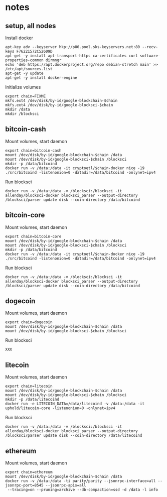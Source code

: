# notes

## setup, all nodes

Install docker
```
apt-key adv --keyserver hkp://p80.pool.sks-keyservers.net:80 --recv-keys F76221572C52609D
apt-get -y install apt-transport-https ca-certificates curl software-properties-common dirmngr
echo 'deb https://apt.dockerproject.org/repo debian-stretch main' >> /etc/apt/sources.list
apt-get -y update
apt-get -y install docker-engine
```
Initialize volumes
```
export chain=FIXME
mkfs.ext4 /dev/disk/by-id/google-blockchain-$chain
mkfs.ext4 /dev/disk/by-id/google-blocksci-$chain
mkdir /data
mkdir /blocksci
```

## bitcoin-cash
Mount volumes, start daemon
```
export chain=bitcoin-cash
mount /dev/disk/by-id/google-blockchain-$chain /data
mount /dev/disk/by-id/google-blocksci-$chain /blocksci
mkdir -p /data/bitcoind
docker run -v /data:/data -it cryptoetl/$chain-docker nice -19 ./src/bitcoind -listenonion=0 -datadir=/data/bitcoind -onlynet=ipv4
```
Run blocksci
```
docker run -v /data:/data -v /blocksci:/blocksci -it allenday/blocksci-docker blocksci_parser --output-directory /blocksci/parser update disk --coin-directory /data/bitcoind
```

## bitcoin-core
Mount volumes, start daemon
```
export chain=bitcoin-core
mount /dev/disk/by-id/google-blockchain-$chain /data
mount /dev/disk/by-id/google-blocksci-$chain /blocksci
mkdir -p /data/bitcoind
docker run -v /data:/data -it cryptoetl/$chain-docker nice -19 ./src/bitcoind -listenonion=0 -datadir=/data/bitcoind -onlynet=ipv4
```
Run blocksci
```
docker run -v /data:/data -v /blocksci:/blocksci -it allenday/blocksci-docker blocksci_parser --output-directory /blocksci/parser update disk --coin-directory /data/bitcoind
```

## dogecoin
Mount volumes, start daemon
```
export chain=dogecoin
mount /dev/disk/by-id/google-blockchain-$chain /data
mount /dev/disk/by-id/google-blocksci-$chain /blocksci

```
Run blocksci
```
XXX
```

## litecoin
Mount volumes, start daemon
```
export chain=litecoin
mount /dev/disk/by-id/google-blockchain-$chain /data
mount /dev/disk/by-id/google-blocksci-$chain /blocksci
mkdir -p /data/litecoind
docker run -e LITECOIN_DATA=/data/litecoind -v /data:/data -it uphold/litecoin-core -listenonion=0 -onlynet=ipv4 
```
Run blocksci
```
docker run -v /data:/data -v /blocksci:/blocksci -it allenday/blocksci-docker blocksci_parser --output-directory /blocksci/parser update disk --coin-directory /data/litecoind
```

## ethereum
Mount volumes, start daemon
```
export chain=ethereum
mount /dev/disk/by-id/google-blockchain-$chain /data
docker run -v /data:/data -ti parity/parity --jsonrpc-interface=all --jsonrpc-port=8545 --jsonrpc-apis=all
 --tracing=on --pruning=archive --db-compaction=ssd -d /data -l info
 ```
